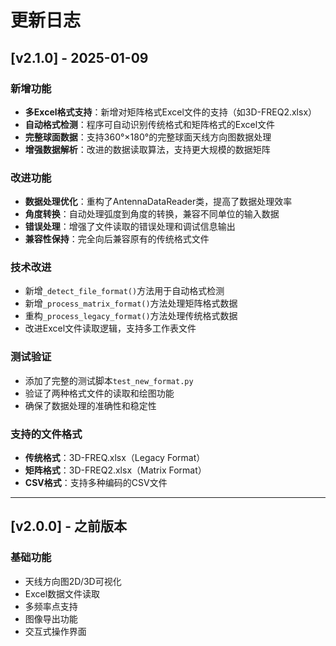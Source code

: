 # 更新日志

## [v2.1.0] - 2025-01-09

### 新增功能
- **多Excel格式支持**：新增对矩阵格式Excel文件的支持（如3D-FREQ2.xlsx）
- **自动格式检测**：程序可自动识别传统格式和矩阵格式的Excel文件
- **完整球面数据**：支持360°×180°的完整球面天线方向图数据处理
- **增强数据解析**：改进的数据读取算法，支持更大规模的数据矩阵

### 改进功能
- **数据处理优化**：重构了AntennaDataReader类，提高了数据处理效率
- **角度转换**：自动处理弧度到角度的转换，兼容不同单位的输入数据
- **错误处理**：增强了文件读取的错误处理和调试信息输出
- **兼容性保持**：完全向后兼容原有的传统格式文件

### 技术改进
- 新增`_detect_file_format()`方法用于自动格式检测
- 新增`_process_matrix_format()`方法处理矩阵格式数据
- 重构`_process_legacy_format()`方法处理传统格式数据
- 改进Excel文件读取逻辑，支持多工作表文件

### 测试验证
- 添加了完整的测试脚本`test_new_format.py`
- 验证了两种格式文件的读取和绘图功能
- 确保了数据处理的准确性和稳定性

### 支持的文件格式
- **传统格式**：3D-FREQ.xlsx（Legacy Format）
- **矩阵格式**：3D-FREQ2.xlsx（Matrix Format）
- **CSV格式**：支持多种编码的CSV文件

---

## [v2.0.0] - 之前版本

### 基础功能
- 天线方向图2D/3D可视化
- Excel数据文件读取
- 多频率点支持
- 图像导出功能
- 交互式操作界面